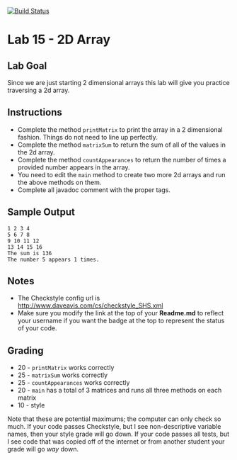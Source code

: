 [![Build Status](https://travis-ci.com/StratfordHS-CS2/lab-15-2d-array-username.svg)](https://travis-ci.com/StratfordHS-CS2/lab-15-d2-array-username)

# Lab 15 - 2D Array

## Lab Goal
Since we are just starting 2 dimensional arrays this lab will give you practice traversing a 2d array.

## Instructions
* Complete the method `printMatrix` to print the array in a 2 dimensional fashion.  Things do not need to line up perfectly.
* Complete the method `matrixSum` to return the sum of all of the values in the 2d array.
* Complete the method `countAppearances` to return the number of times a provided number appears in the array.
* You need to edit the `main` method to create two more 2d arrays and run the above methods on them.
* Complete all javadoc comment with the proper tags.

## Sample Output
```
1 2 3 4
5 6 7 8
9 10 11 12
13 14 15 16
The sum is 136
The number 5 appears 1 times.
```

## Notes
* The Checkstyle config url is http://www.daveavis.com/cs/checkstyle_SHS.xml
* Make sure you modify the link at the top of your **Readme.md** to reflect your username if you want the badge at the top to represent the status of your code.

## Grading
* 20 - `printMatrix` works correctly
* 25 - `matrixSum` works correctly
* 25 - `countAppearances` works correctly
* 20 - `main` has a total of 3 matrices and runs all three methods on each matrix
* 10 - style

Note that these are potential maximums; the computer can only check so much.  If your code passes Checkstyle, but I see non-descriptive variable names, then your style grade will go down.  If your code passes all tests, but I see code that was copied off of the internet or from another student your grade will go *way* down.
